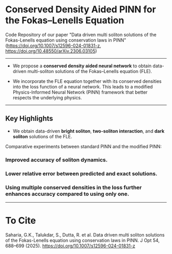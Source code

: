 # Conserved Density Aided PINN for the Fokas–Lenells Equation
Code Repository of our paper "Data driven multi soliton solutions of the Fokas-Lenells equation using conservation laws in PINN" (https://doi.org/10.1007/s12596-024-01831-z, https://doi.org/10.48550/arXiv.2306.03105)

---

- We propose a **conserved density aided neural network** to obtain data-driven multi-soliton solutions of the Fokas–Lenells equation (FLE).

- We incorporate the FLE equation together with its conserved densities into the loss function of a neural network. This leads to a modified Physics-Informed Neural Network (PINN) framework that better respects the underlying physics.

---

## Key Highlights

- We obtain data-driven **bright soliton**, **two-soliton interaction**, and **dark soliton** solutions of the FLE.

Comparative experiments between standard PINN and the modified PINN:
### Improved accuracy of soliton dynamics.
### Lower relative error between predicted and exact solutions.
### Using multiple conserved densities in the loss further enhances accuracy compared to using only one.

---

# To Cite
Saharia, G.K., Talukdar, S., Dutta, R. et al. Data driven multi soliton solutions of the Fokas-Lenells equation using conservation laws in PINN. J Opt 54, 688–699 (2025). https://doi.org/10.1007/s12596-024-01831-z

